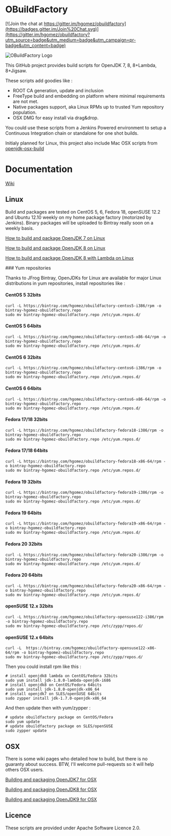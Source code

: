 # OBuildFactory

[![Join the chat at https://gitter.im/hgomez/obuildfactory](https://badges.gitter.im/Join%20Chat.svg)](https://gitter.im/hgomez/obuildfactory?utm_source=badge&utm_medium=badge&utm_campaign=pr-badge&utm_content=badge)

![OBuildFactory Logo](https://raw.github.com/hgomez/obuildfactory/master/OBuildFactory-Logo.png)

This GitHub project  provides build scripts for OpenJDK 7, 8, 8+Lambda, 8+Jigsaw.

These scripts add goodies like :

* ROOT CA generation, update and inclusion
* FreeType build and embedding on platform where minimal requirements are not met.
* Native packages support, aka Linux RPMs up to trusted Yum repository population.
* OSX DMG for easy install via drag&drop.

 
You could use these scripts from a Jenkins Powered environment to setup a Continuous Integration chain or standalone for one shot builds.

Initialy planned for Linux, this project also include Mac OSX scripts from [openjdk-osx-build](http://code.google.com/p/openjdk-osx-build/) 

# Documentation

[Wiki](https://github.com/hgomez/obuildfactory/wiki)

## Linux

Build and packages are tested on CentOS 5, 6, Fedora 18, openSUSE 12.2 and Ubuntu 12.10 weekly on my home package factory (motorized by Jenkins). Binary packages will be uploaded to Bintray really soon on a weekly basis.

[How to build and package OpenJDK 7 on Linux](https://github.com/hgomez/obuildfactory/wiki/How-to-build-and-package-OpenJDK-7-on-Linux)

[How to build and package OpenJDK 8 on Linux](https://github.com/hgomez/obuildfactory/wiki/How-to-build-and-package-OpenJDK-8-on-Linux)

[How to build and package OpenJDK 8 with Lambda on Linux](https://github.com/hgomez/obuildfactory/wiki/How-to-build-and-package-OpenJDK-8-with-lambda-on-Linux)

### Yum repositories

Thanks to JFrog Bintray, OpenJDKs for Linux are available for major Linux distributions in yum repositories, install repositories like :

#### CentOS 5 32bits

    curl -L https://bintray.com/hgomez/obuildfactory-centos5-i386/rpm -o bintray-hgomez-obuildfactory.repo
    sudo mv bintray-hgomez-obuildfactory.repo /etc/yum.repos.d/

#### CentOS 5 64bits

    curl -L https://bintray.com/hgomez/obuildfactory-centos5-x86-64/rpm -o bintray-hgomez-obuildfactory.repo
    sudo mv bintray-hgomez-obuildfactory.repo /etc/yum.repos.d/

#### CentOS 6 32bits

    curl -L https://bintray.com/hgomez/obuildfactory-centos6-i386/rpm -o bintray-hgomez-obuildfactory.repo
    sudo mv bintray-hgomez-obuildfactory.repo /etc/yum.repos.d/

#### CentOS 6 64bits

    curl -L https://bintray.com/hgomez/obuildfactory-centos6-x86-64/rpm -o bintray-hgomez-obuildfactory.repo
    sudo mv bintray-hgomez-obuildfactory.repo /etc/yum.repos.d/

#### Fedora 17/18 32bits

    curl -L https://bintray.com/hgomez/obuildfactory-fedora18-i386/rpm -o bintray-hgomez-obuildfactory.repo
    sudo mv bintray-hgomez-obuildfactory.repo /etc/yum.repos.d/

#### Fedora 17/18 64bits
    
    curl -L https://bintray.com/hgomez/obuildfactory-fedora18-x86-64/rpm -o bintray-hgomez-obuildfactory.repo
    sudo mv bintray-hgomez-obuildfactory.repo /etc/yum.repos.d/

#### Fedora 19 32bits

    curl -L https://bintray.com/hgomez/obuildfactory-fedora19-i386/rpm -o bintray-hgomez-obuildfactory.repo
    sudo mv bintray-hgomez-obuildfactory.repo /etc/yum.repos.d/

#### Fedora 19 64bits
    
    curl -L https://bintray.com/hgomez/obuildfactory-fedora19-x86-64/rpm -o bintray-hgomez-obuildfactory.repo
    sudo mv bintray-hgomez-obuildfactory.repo /etc/yum.repos.d/

#### Fedora 20 32bits

    curl -L https://bintray.com/hgomez/obuildfactory-fedora20-i386/rpm -o bintray-hgomez-obuildfactory.repo
    sudo mv bintray-hgomez-obuildfactory.repo /etc/yum.repos.d/


#### Fedora 20 64bits
    
    curl -L https://bintray.com/hgomez/obuildfactory-fedora20-x86-64/rpm -o bintray-hgomez-obuildfactory.repo
    sudo mv bintray-hgomez-obuildfactory.repo /etc/yum.repos.d/


#### openSUSE 12.x 32bits

    curl -L https://bintray.com/hgomez/obuildfactory-opensuse122-i386/rpm -o bintray-hgomez-obuildfactory.repo
    sudo mv bintray-hgomez-obuildfactory.repo /etc/zypp/repos.d/

#### openSUSE 12.x 64bits

    curl -L  https://bintray.com/hgomez/obuildfactory-opensuse122-x86-64/rpm -o bintray-hgomez-obuildfactory.repo
    sudo mv bintray-hgomez-obuildfactory.repo /etc/zypp/repos.d/

Then you could install rpm like this :

    # install openjdk8 lambda on CentOS/Fedora 32bits
    sudo yum install jdk-1.8.0-lambda-openjdk-i686
    # install openjdk8 on CentOS/Fedora 64bits
    sudo yum install jdk-1.8.0-openjdk-x86_64
    # install openjdk7 on SLES/openSUSE 64bits
    sudo zypper install jdk-1.7.0-openjdk-x86_64
    
And then update then with yum/zypper :

    # update obuildfactory package on CentOS/Fedora
    sudo yum update
    # update obuildfactory package on SLES/openSUSE
    sudo zypper update

## OSX

There is some wiki pages who detailed how to build, but there is no guaranty about success.
BTW, I'll welcome pull-requests so it will help others OSX users.

[Building and packaging OpenJDK7 for OSX](https://github.com/hgomez/obuildfactory/wiki/Building-and-Packaging-OpenJDK7-for-OSX)

[Building and packaging OpenJDK8 for OSX](https://github.com/hgomez/obuildfactory/wiki/Building-and-Packaging-OpenJDK8-for-OSX)

[Building and packaging OpenJDK9 for OSX](https://github.com/hgomez/obuildfactory/wiki/Building-and-Packaging-OpenJDK9-for-OSX)


## Licence

These scripts are provided under Apache Software Licence 2.0.
